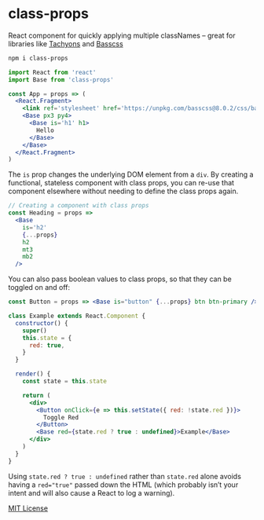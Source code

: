 
# class-props

React component for quickly applying multiple classNames – great for libraries like [Tachyons][tachyons] and [Basscss][basscss]

```sh
npm i class-props
```

```jsx
import React from 'react'
import Base from 'class-props'

const App = props => (
  <React.Fragment>
    <link ref='stylesheet' href='https://unpkg.com/basscss@8.0.2/css/basscss.min.css' />
    <Base px3 py4>
      <Base is='h1' h1>
        Hello
      </Base>
    </Base>
  </React.Fragment>
)
```

The `is` prop changes the underlying DOM element from a `div`. By creating a functional, stateless component with class props, you can re-use that component elsewhere without needing to define the class props again.

```jsx
// Creating a component with class props
const Heading = props =>
  <Base
    is='h2'
    {...props}
    h2
    mt3
    mb2
  />
```

You can also pass boolean values to class props, so that they can be toggled on and off:

```jsx
const Button = props => <Base is="button" {...props} btn btn-primary />

class Example extends React.Component {
  constructor() {
    super()
    this.state = {
      red: true,
    }
  }

  render() {
    const state = this.state

    return (
      <div>
        <Button onClick={e => this.setState({ red: !state.red })}>
          Toggle Red
        </Button>
        <Base red={state.red ? true : undefined}>Example</Base>
      </div>
    )
  }
}
```

Using `state.red ? true : undefined` rather than `state.red` alone avoids  having a `red="true"` passed down the HTML (which probably isn’t your intent and will also cause a React to log a warning).

[MIT License](LICENSE.md)

[tachyons]: http://tachyons.io
[basscss]: http://basscss.com
